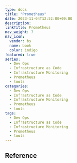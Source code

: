 ```yaml
---
type: docs
title: "Prometheus"
date: 2023-11-04T12:52:00+09:00
description:
linkTitle: Prometheus
nav_weight: 7
nav_icon:
  vendor: bs
  name: book
  color: indigo
featured: true
series:
  - Dev Ops
  - Infrastructure as Code
  - Infrastructure Monitoring
  - Prometheus
  - tools
categories:
  - Dev Ops
  - Infrastructure as Code
  - Infrastructure Monitoring
  - Prometheus
  - tools
tags:
  - Dev Ops
  - Infrastructure as Code
  - Infrastructure Monitoring
  - Prometheus
  - tools
---
```


## Reference
